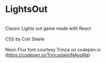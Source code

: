 # LightsOut
<br>Classic Lights out game made with React</br>
<br>CSS by Colt Steele</br> 
<br>Neon Flux font courtesy Trinca on codepen.io (https://codepen.io/Trinca/pen/NAvpWa)</br>
